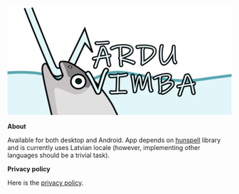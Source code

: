 ![Logo](assets/banner.png)

**About**

Available for both desktop and Android.
App depends on [hunspell](http://hunspell.github.io/) library and is currently uses Latvian locale (however, implementing other languages should be a trivial task).

**Privacy policy**

Here is the [privacy policy](privacy_policy.md).
